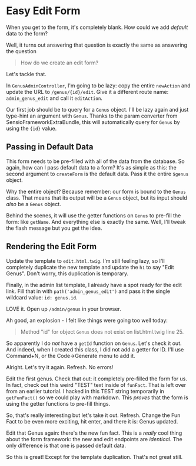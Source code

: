 # Easy Edit Form

When you get to the form, it's completely blank. How could we add *default* data
to the form?

Well, it turns out answering that question is exactly the same as answering the question

> How do we create an edit form?

Let's tackle that.

In `GenusAdminController`, I'm going to be lazy: copy the entire `newAction` and
update the URL to `/genus/{id}/edit`. Give it a different route name: `admin_genus_edit`
and call it `editAction`.

Our first job should be to query for a `Genus` object. I'll be lazy again and just
type-hint an argument with `Genus`. Thanks to the param converter from
SensioFrameworkExtraBundle, this will automatically query for `Genus` by using the
`{id}` value.

## Passing in Default Data

This form needs to be pre-filled with all of the data from the database. So again,
how can I pass default data to a form? It's as simple as this: the second argument
to `createForm` is the default data. Pass it the entire `$genus` object.

Why the entire object? Because remember: our form is bound to the `Genus` class.
That means that its output will be a `Genus` object, but its input should *also*
be a `Genus` object.

Behind the scenes, it will use the getter functions on `Genus` to pre-fill the form:
like `getName`. And everything else is exactly the same. Well, I'll tweak the flash
message but you get the idea.

## Rendering the Edit Form

Update the template to `edit.html.twig`. I'm still feeling lazy, so I'll completely
duplicate the new template and update the `h1` to say "Edit Genus". Don't worry,
this duplication is temporary.

Finally, in the admin list template, I already have a spot ready for the edit link.
Fill that in with `path('admin_genus_edit')` and pass it the single wildcard value:
`id: genus.id`.

LOVE it. Open up `/admin/genus` in your browser.

Ah good, an explosion - I felt like things were going too well today:

> Method "id" for object `Genus` does not exist on list.html.twig line 25.

So apparently I do *not* have a `getId` function on `Genus`. Let's check it out.
And indeed, when I created this class, I did not add a getter for ID. I'll use Command+N,
or the Code->Generate menu to add it.

Alright. Let's try it again. Refresh. No errors!

Edit the first genus. Check that out: it completely pre-filled the form for us.
In fact, check out this weird "TEST" text inside of `funFact`. That is left over from
an earlier tutorial. I hacked in this TEST string temporarily in `getFunFact()` so
we could play with markdown. This *proves* that the form is using the getter functions
to pre-fill things.

So, that's really interesting but let's take it out. Refresh. Change the Fun Fact
to be even more exciting, hit enter, and there it is: Genus updated.

Edit that Genus again: there's the new fun fact. This is a *really* cool thing
about the form framework: the new and edit endpoints are *identical*. The only difference
is that one is passed default data. 

So this is great! Except for the template duplication. That's not great still.
